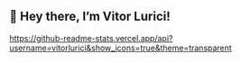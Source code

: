 ## 👋 Hey there, I’m Vitor Lurici! ##
https://github-readme-stats.vercel.app/api?username=vitorlurici&show_icons=true&theme=transparent
